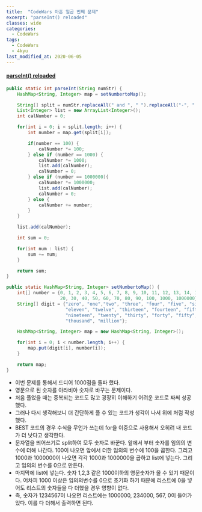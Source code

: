 ```yaml
---
title:  "CodeWars 아흔 일곱 번째 문제"
excerpt: "parseInt() reloaded"
classes: wide
categories:
  - CodeWars
tags:
  - CodeWars
  - 4kyu
last_modified_at: 2020-06-05
---
```


#### [parseInt() reloaded](https://www.codewars.com/kata/525c7c5ab6aecef16e0001a5)

```java
public static int parseInt(String numStr) {
    HashMap<String, Integer> map = setNumbertoMap();

    String[] split = numStr.replaceAll(" and ", " ").replaceAll("-", " ").split(" ");
    List<Integer> list = new ArrayList<Integer>();
    int calNumber = 0;

    for(int i = 0; i < split.length; i++) {
        int number = map.get(split[i]);

        if(number == 100) {
            calNumber *= 100;
        } else if (number == 1000) {
            calNumber *= 1000;
            list.add(calNumber);
            calNumber = 0;
        } else if (number == 1000000){
            calNumber *= 1000000;
            list.add(calNumber);
            calNumber = 0;
        } else {
            calNumber += number;
        }
    }

    list.add(calNumber);

    int sum = 0;

    for(int num : list) {
        sum += num;
    }

    return sum;
}

public static HashMap<String, Integer> setNumbertoMap() {
    int[] number = {0, 1, 2, 3, 4, 5, 6, 7, 8, 9, 10, 11, 12, 13, 14, 15, 16, 17, 18, 19, 
                    20, 30, 40, 50, 60, 70, 80, 90, 100, 1000, 1000000};
    String[] digit = {"zero", "one","two", "three", "four", "five", "six", "seven", "eight", "nine", "ten", 
                      "eleven", "twelve", "thirteen", "fourteen", "fifteen", "sixteen", "seventeen", "eighteen", 
                      "nineteen", "twenty", "thirty", "forty", "fifty", "sixty", "seventy", "eighty", "ninety", "hundred",
                      "thousand", "million"};

    HashMap<String, Integer> map = new HashMap<String, Integer>();

    for(int i = 0; i < number.length; i++) {
        map.put(digit[i], number[i]);
    }

    return map;
}
```

* 이번 문제를 통해서 드디어 1000점을 돌파 했다.
* 영문으로 된 숫자를 아라비아 숫자로 바꾸는 문제이다.
* 처음 풀었을 때는 중복되는 코드도 많고 굉장히 이해하기 어려운 코드로 짜써 성공했다.
* 그러나 다시 생각해보니 더 간단하게 풀 수 있는 코드가 생각이 나서 위에 처럼 작성했다.
* BEST 코드의 경우 수식을 무언가 쓰는데 for을 이중으로 사용해서 오히려 내 코드가 더 낫다고 생각한다.
* 문자열을 띄어쓰기로 split하여 모두 숫자로 바꾼다. 앞에서 부터 숫자를 임의의 변수에 더해 나간다. 100이 나오면 앞에서 더한 임의의 변수에 100을 곱한다. 그리고 1000과 1000000이 나오면 각각 1000과 1000000을 곱하고 list에 넣는다. 그리고 임의의 변수를 0으로 만든다.
* 마지막에 list에 넣는다. 숫자 1,2,3 같은 1000이하의 영문숫자가 올 수 있기 때문이다. 어차피 1000 이상은 임의의변수를 0으로 초기화 하기 때문에 리스트에 0을 넣어도 리스트의 숫자들을 다 더했을 경우 영향이 없다.
* 즉, 숫자가 1234567이 나오면 리스트에는 1000000, 234000, 567, 0이 들어가 있다. 이를 다 더해서 출력하면 된다.
